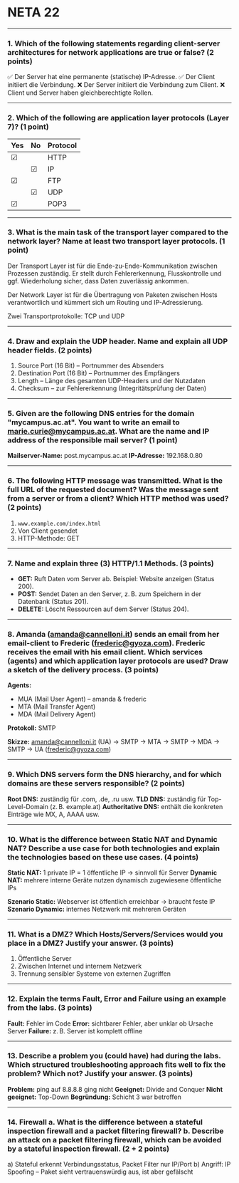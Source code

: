 # NETA  22

---

### 1. Which of the following statements regarding client-server architectures for network applications are true or false? (2 points)

✅ Der Server hat eine permanente (statische) IP-Adresse.
✅ Der Client initiiert die Verbindung.
❌ Der Server initiiert die Verbindung zum Client.
❌ Client und Server haben gleichberechtigte Rollen.

---

### 2. Which of the following are application layer protocols (Layer 7)? (1 point)

| Yes | No | Protocol |
| --- | -- | -------- |
| ☑   |    | HTTP     |
|     | ☑  | IP       |
| ☑   |    | FTP      |
|     | ☑  | UDP      |
| ☑   |    | POP3     |

---

### 3. What is the main task of the transport layer compared to the network layer? Name at least two transport layer protocols. (1 point)


Der Transport Layer ist für die Ende-zu-Ende-Kommunikation zwischen Prozessen zuständig. 
Er stellt durch Fehlererkennung, Flusskontrolle und ggf. Wiederholung sicher, dass Daten zuverlässig ankommen.
	
Der Network Layer ist für die Übertragung von Paketen zwischen Hosts verantwortlich und kümmert sich um Routing und IP-Adressierung.
	
Zwei Transportprotokolle: TCP und UDP


---

### 4. Draw and explain the UDP header. Name and explain all UDP header fields. (2 points)

1. Source Port (16 Bit) – Portnummer des Absenders
2. Destination Port (16 Bit) – Portnummer des Empfängers
3. Length – Länge des gesamten UDP-Headers und der Nutzdaten
4. Checksum – zur Fehlererkennung (Integritätsprüfung der Daten)

---

### 5. Given are the following DNS entries for the domain "mycampus.ac.at". You want to write an email to [marie.curie@mycampus.ac.at](mailto:marie.curie@mycampus.ac.at). What are the name and IP address of the responsible mail server? (1 point)

**Mailserver-Name:** post.mycampus.ac.at
**IP-Adresse:** 192.168.0.80

---

### 6. The following HTTP message was transmitted. What is the full URL of the requested document? Was the message sent from a server or from a client? Which HTTP method was used? (2 points)

1. `www.example.com/index.html`
2. Von Client gesendet
3. HTTP-Methode: GET

---

### 7. Name and explain three (3) HTTP/1.1 Methods. (3 points)

* **GET:** Ruft Daten vom Server ab. Beispiel: Website anzeigen (Status 200).
* **POST:** Sendet Daten an den Server, z. B. zum Speichern in der Datenbank (Status 201).
* **DELETE:** Löscht Ressourcen auf dem Server (Status 204).

---

### 8. Amanda ([amanda@cannelloni.it](mailto:amanda@cannelloni.it)) sends an email from her email-client to Frederic ([frederic@gyoza.com](mailto:frederic@gyoza.com)). Frederic receives the email with his email client. Which services (agents) and which application layer protocols are used? Draw a sketch of the delivery process. (3 points)

**Agents:**

* MUA (Mail User Agent) – amanda & frederic
* MTA (Mail Transfer Agent)
* MDA (Mail Delivery Agent)

**Protokoll:** SMTP

**Skizze:**
[amanda@cannelloni.it](mailto:amanda@cannelloni.it) (UA) → SMTP → MTA → SMTP → MDA → SMTP → UA ([frederic@gyoza.com](mailto:frederic@gyoza.com))

---

### 9. Which DNS servers form the DNS hierarchy, and for which domains are these servers responsible? (2 points)

**Root DNS:** zuständig für .com, .de, .ru usw.
**TLD DNS:** zuständig für Top-Level-Domain (z. B. example.at)
**Authoritative DNS:** enthält die konkreten Einträge wie MX, A, AAAA usw.

---

### 10. What is the difference between Static NAT and Dynamic NAT? Describe a use case for both technologies and explain the technologies based on these use cases. (4 points)

**Static NAT:** 1 private IP = 1 öffentliche IP → sinnvoll für Server
**Dynamic NAT:** mehrere interne Geräte nutzen dynamisch zugewiesene öffentliche IPs

**Szenario Static:** Webserver ist öffentlich erreichbar → braucht feste IP
**Szenario Dynamic:** internes Netzwerk mit mehreren Geräten

---

### 11. What is a DMZ? Which Hosts/Servers/Services would you place in a DMZ? Justify your answer. (3 points)

1. Öffentliche Server
2. Zwischen Internet und internem Netzwerk
3. Trennung sensibler Systeme von externen Zugriffen

---

### 12. Explain the terms Fault, Error and Failure using an example from the labs. (3 points)

**Fault:** Fehler im Code
**Error:** sichtbarer Fehler, aber unklar ob Ursache Server
**Failure:** z. B. Server ist komplett offline

---

### 13. Describe a problem you (could have) had during the labs. Which structured troubleshooting approach fits well to fix the problem? Which not? Justify your answer. (3 points)

**Problem:** ping auf 8.8.8.8 ging nicht
**Geeignet:** Divide and Conquer
**Nicht geeignet:** Top-Down
**Begründung:** Schicht 3 war betroffen

---

### 14. Firewall a. What is the difference between a stateful inspection firewall and a packet filtering firewall? b. Describe an attack on a packet filtering firewall, which can be avoided by a stateful inspection firewall. (2 + 2 points)

a) Stateful erkennt Verbindungsstatus, Packet Filter nur IP/Port
b) Angriff: IP Spoofing – Paket sieht vertrauenswürdig aus, ist aber gefälscht
